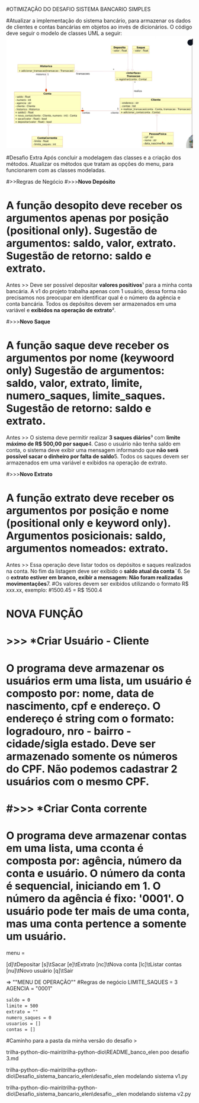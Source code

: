 #OTIMIZAÇÃO DO DESAFIO SISTEMA BANCARIO SIMPLES 


#Atualizar a implementação do sistema bancário, para armazenar os dados de clientes e contas bancárias em objetos ao invés de dicionários. O código deve seguir o modelo de classes UML a seguir:
![diagrama do modelo UML sistema bancário](<modelando oo sistema bancario .png>)


#Desafio Extra
Após concluir a modelagem das classes e a criação dos métodos. Atualizar os métodos que tratam as opções do menu, para funcionarem com as classes modeladas. 



#>>Regras de Negócio
#>>>**Novo Depósito**
# A função desopito deve receber os argumentos apenas por posição (positional only). Sugestão de argumentos: saldo, valor, extrato. Sugestão de retorno: saldo e extrato.

Antes >> Deve ser possível depositar **valores positivos**¹ para a minha conta bancária. A v1 do projeto trabalha apenas com 1 usuário, dessa forma não precisamos nos preocupar em identificar qual é o número da agência e conta bancária. Todos os depósitos devem ser armazenados em uma variável e **exibidos na operação de extrato**².

#>>>**Novo Saque**
# A função saque deve receber os argumentos por nome (keywoord only) Sugestão de argumentos: saldo, valor, extrato, limite, numero_saques, limite_saques. Sugestão de retorno: saldo e extrato.

Antes >> O sistema deve permitir realizar **3 saques diários**³ com **limite máximo de R$ 500,00 por saque**4. Caso o usuário não tenha saldo em conta, o sistema deve exibir uma mensagem informando que **não será possível sacar o dinheiro por falta de saldo**5. Todos os saques devem ser armazenados em uma variável e exibidos na operação de extrato.

#>>>**Novo Extrato**
# A função extrato deve receber os argumentos por posição e nome (positional only e keyword only). Argumentos posicionais: saldo, argumentos nomeados: extrato.

Antes >> Essa operação deve listar todos os depósitos e saques realizados na conta. No fim da listagem deve ser exibido o **saldo atual da conta**¨6. Se o **extrato estiver em branco, exibir a mensagem: Não foram realizadas movimentações**7.
#Os valores devem ser exibidos utilizando o formato R$ xxx.xx, exemplo:
#1500.45 = R$ 1500.4

# NOVA FUNÇÃO
# >>> *Criar Usuário - Cliente 
# O programa deve armazenar os usuários erm uma lista, um usuário é composto por: nome, data de nascimento, cpf e endereço. O endereço é string com o formato: logradouro, nro - bairro - cidade/sigla estado. Deve ser armazenado somente os números do CPF. Não podemos cadastrar 2 usuários com o mesmo CPF.


# #>>> *Criar Conta corrente 
# O programa deve armazenar contas em uma lista, uma cconta é composta por: agência, número da conta e usuário. O número da conta é sequencial, iniciando em 1. O número da agência é fixo: '0001'. O usuário pode ter mais de uma conta, mas uma conta pertence a somente um usuário.

menu =

[d]\tDepositar
    [s]\tSacar
    [e]\tExtrato
    [nc]\tNova conta
    [lc]\tListar contas
    [nu]\tNovo usuário
    [q]\tSair


=> ""MENU DE OPERAÇÃO""
#Regras de negócio 
LIMITE_SAQUES = 3
    AGENCIA = "0001"

    saldo = 0
    limite = 500
    extrato = ""
    numero_saques = 0
    usuarios = []
    contas = []


#Caminho para a pasta da minha versão do desafio > 

trilha-python-dio-main\trilha-python-dio\README_banco_elen poo desafio 3.md

trilha-python-dio-main\trilha-python-dio\Desafio_sistema_bancario_elen\desafio_elen modelando sistema v1.py 

trilha-python-dio-main\trilha-python-dio\Desafio_sistema_bancario_elen\desafio__elen modelando sistema v2.py

